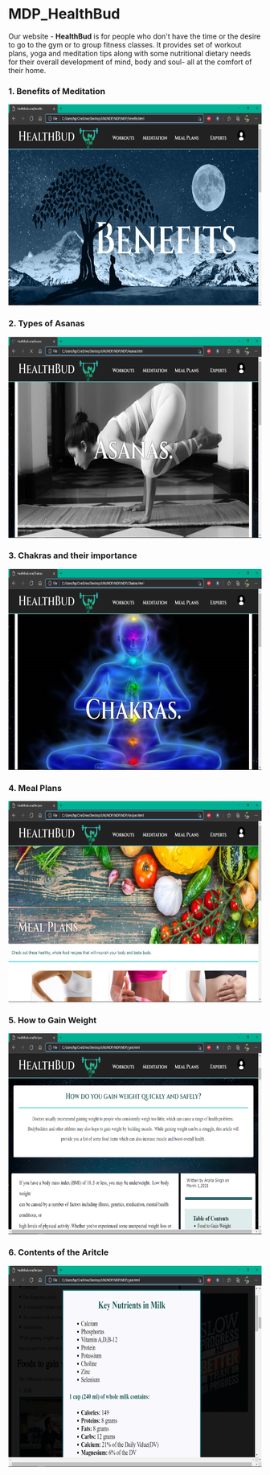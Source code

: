 # MDP_HealthBud

Our website - <b>HealthBud</b> is for people who don't have the time or the desire to go to the gym or to group fitness classes. It provides set of workout plans, yoga and meditation tips along with some nutritional dietary needs for their overall development of mind, body and soul- all at the comfort of their home.

<h3>1. Benefits of Meditation</h3>
<img src="images/2021-06-15.png" height = "400">

<h3>2. Types of Asanas</h3>
<img src="images/2021-06-15 (1).png" height = "400">

<h3>3. Chakras and their importance</h3>
<img src="images/2021-06-15 (2).png" height = "400">

<h3>4. Meal Plans</h3>
<img src="images/2021-06-15 (3).png" height = "400">

<h3>5. How to Gain Weight</h3>
<img src="images/2021-06-15 (4).png" height = "400">

<h3>6. Contents of the Aritcle</h3>
<img src="images/2021-06-15 (5).png" height = "400">
